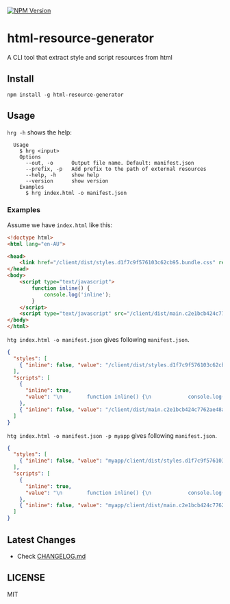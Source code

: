 [![NPM Version](http://img.shields.io/npm/v/html-resource-generator.svg?style=flat)](https://www.npmjs.org/package/html-resource-generator)

# html-resource-generator

A CLI tool that extract style and script resources from html


## Install

```
npm install -g html-resource-generator
```

## Usage

`hrg -h` shows the help:

```
  Usage
    $ hrg <input>
    Options
      --out, -o      Output file name. Default: manifest.json
      --prefix, -p   Add prefix to the path of external resources
      --help, -h     show help
      --version      show version
    Examples
      $ hrg index.html -o manifest.json
```

### Examples

Assume we have `index.html` like this:

```html
<!doctype html>
<html lang="en-AU">

<head>
    <link href="/client/dist/styles.d1f7c9f576103c62cb95.bundle.css" rel="stylesheet" />
</head>
<body>
    <script type="text/javascript">
        function inline() {
            console.log('inline');
        }
    </script>
    <script type="text/javascript" src="/client/dist/main.c2e1bcb424c7762ae48a.bundle.js"></script>
</body>
</html>
```

`htg index.html -o manifest.json` gives following ```manifest.json```.

```json
{
  "styles": [
    { "inline": false, "value": "/client/dist/styles.d1f7c9f576103c62cb95.bundle.css" }
  ],
  "scripts": [
    {
      "inline": true,
      "value": "\n        function inline() {\n            console.log('inline');\n        }\n    "
    },
    { "inline": false, "value": "/client/dist/main.c2e1bcb424c7762ae48a.bundle.js" }
  ]
}
```

`htg index.html -o manifest.json -p myapp` gives following ```manifest.json```.

```json
{
  "styles": [
    { "inline": false, "value": "myapp/client/dist/styles.d1f7c9f576103c62cb95.bundle.css" }
  ],
  "scripts": [
    {
      "inline": true,
      "value": "\n        function inline() {\n            console.log('inline');\n        }\n    "
    },
    { "inline": false, "value": "myapp/client/dist/main.c2e1bcb424c7762ae48a.bundle.js" }
  ]
}
```

## Latest Changes

- Check [CHANGELOG.md](/CHANGELOG.md)

## LICENSE

MIT
